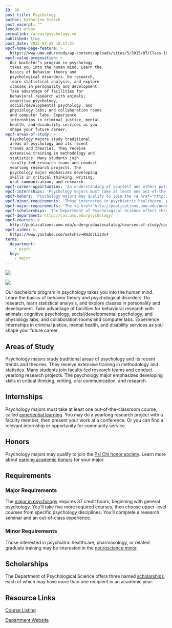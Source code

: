 ```yaml
---
ID: 80
post_title: Psychology
author: Katherine Stosch
post_excerpt: ""
layout: areas
permalink: /areas/psychology.md
published: true
post_date: 2015-07-28 18:17:31
wpcf-home-page-feature: >
  https://www.umw.edu/study/wp-content/uploads/sites/5/2015/07/Class-16e.jpg
wpcf-value-proposition: >
  Our bachelor’s program in psychology
  takes you into the human mind. Learn the
  basics of behavior theory and
  psychological disorders. Do research,
  learn statistical analysis, and explore
  classes in personality and development.
  Take advantage of facilities for
  behavioral research with animals;
  cognitive psychology,
  social/developmental psychology, and
  physiology labs; and collaboration rooms
  and computer labs. Experience
  internships in criminal justice, mental
  health, and disability services as you
  shape your future career.
wpcf-areas-of-study: >
  Psychology majors study traditional
  areas of psychology and its recent
  trends and theories. They receive
  extensive training in methodology and
  statistics. Many students join
  faculty-led research teams and conduct
  yearlong research projects. The
  psychology major emphasizes developing
  skills in critical thinking, writing,
  oral communication, and research.
wpcf-career-opportunties: 'An understanding of yourself and others puts you in line for jobs such as business research, social work, human resource management, computer applications, counseling and case management in social service and mental health organizations, and <a href="http://cas.umw.edu/psychology/planning-for-the-future/career-options/">more</a>. Or aim for <a href="http://cas.umw.edu/psychology/planning-for-the-future/graduate-school/">graduate work</a> for a future in fields like forensic psychology, counseling, and research.'
wpcf-internships: 'Psychology majors must take at least one out-of-the-classroom course, called <a href="http://cas.umw.edu/psychology/experiential-learning/">experiential learning</a>. You may do a yearlong research project with a faculty member, then present your work at a conference. Or you can find a relevant internship or opportunity for community service.'
wpcf-honors: 'Psychology majors may qualify to join the <a href="http://cas.umw.edu/psychology/psi-chi/">Psi Chi honor society</a>. Learn more about <a href="http://publications.umw.edu/undergraduatecatalog/academic_policies/honors/">earning academic honors</a> for your major.'
wpcf-minor-requirements: 'Those interested in psychiatric healthcare, pharmacology, or related graduate training may be interested in the <a href="http://publications.umw.edu/undergraduatecatalog/courses-of-study/minors/neuroscience-minor/">neuroscience minor</a>.'
wpcf-major-requirements: 'The <a href="http://publications.umw.edu/undergraduatecatalog/courses-of-study/majors/psyc/">major in psychology</a> requires 37 credit hours, beginning with general psychology. You’ll take five more required courses, then choose upper-level courses from specific psychology disciplines. You’ll complete a research seminar and an out-of-class experience.'
wpcf-scholarships: 'The Department of Psychological Science offers three named <a href="http://cas.umw.edu/psychology/for-students/scholarship-information/">scholarships</a>, each of which may have more than one recipient in an academic year.'
wpcf-department: http://cas.umw.edu/psychology/
wpcf-courses: >
  http://publications.umw.edu/undergraduatecatalog/courses-of-study/course-descriptions/psyc/
wpcf-video: >
  https://www.youtube.com/watch?v=KW3d7L1zUs4
terms:
  department:
    - psych
  key:
    - major
---
```


<!-- Types Custom Fields: -->
[![](https://www.umw.edu/study/wp-content/uploads/sites/5/2015/07/Class-16e.jpg)](https://www.umw.edu/study/wp-content/uploads/sites/5/2015/07/Class-16e.jpg)
<!-- End home-page-feature -->

<!-- video -->
[![](https://i.ytimg.com/vi/KW3d7L1zUs4/hqdefault.jpg)](https://www.youtube.com/watch?v=KW3d7L1zUs4)
<!-- End video -->

<!-- value-proposition -->
Our bachelor’s program in psychology takes you into the human mind. Learn the basics of behavior theory and psychological disorders. Do research, learn statistical analysis, and explore classes in personality and development. Take advantage of facilities for behavioral research with animals; cognitive psychology, social/developmental psychology, and physiology labs; and collaboration rooms and computer labs. Experience internships in criminal justice, mental health, and disability services as you shape your future career.
<!-- End value-proposition -->

<!-- areas-of-study -->
## Areas of Study
Psychology majors study traditional areas of psychology and its recent trends and theories. They receive extensive training in methodology and statistics. Many students join faculty-led research teams and conduct yearlong research projects. The psychology major emphasizes developing skills in critical thinking, writing, oral communication, and research.
<!-- End areas-of-study -->

<!-- internships -->
## Internships
Psychology majors must take at least one out-of-the-classroom course, called [experiential learning](http://cas.umw.edu/psychology/experiential-learning/). You may do a yearlong research project with a faculty member, then present your work at a conference. Or you can find a relevant internship or opportunity for community service.
<!-- End internships -->

<!-- honors -->
## Honors
Psychology majors may qualify to join the [Psi Chi honor society](http://cas.umw.edu/psychology/psi-chi/). Learn more about [earning academic honors](http://publications.umw.edu/undergraduatecatalog/academic_policies/honors/) for your major.
<!-- End honors -->

<!-- requirements -->
## Requirements

<!-- major-requirements -->
### Major Requirements
The [major in psychology](http://publications.umw.edu/undergraduatecatalog/courses-of-study/majors/psyc/) requires 37 credit hours, beginning with general psychology. You’ll take five more required courses, then choose upper-level courses from specific psychology disciplines. You’ll complete a research seminar and an out-of-class experience.
<!-- End major-requirements -->

<!-- minor-requirements -->
### Minor Requirements
Those interested in psychiatric healthcare, pharmacology, or related graduate training may be interested in the [neuroscience minor](http://publications.umw.edu/undergraduatecatalog/courses-of-study/minors/neuroscience-minor/).
<!-- End minor-requirements -->

<!-- End requirements -->

<!-- scholarships -->
## Scholarships
The Department of Psychological Science offers three named [scholarships](http://cas.umw.edu/psychology/for-students/scholarship-information/), each of which may have more than one recipient in an academic year.
<!-- End scholarships -->

<!-- resource-links -->
## Resource Links

<!-- courses -->
[Course Listing](http://publications.umw.edu/undergraduatecatalog/courses-of-study/course-descriptions/psyc/)

<!-- End courses -->


<!-- department -->
[Department Website](http://cas.umw.edu/psychology/)

<!-- End department -->

<!-- End resource-links -->

<!-- End Types Custom Fields -->